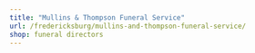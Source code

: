 ```yaml
---
title: "Mullins & Thompson Funeral Service"
url: /fredericksburg/mullins-and-thompson-funeral-service/
shop: funeral directors
---
```

